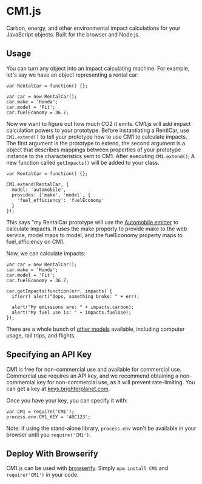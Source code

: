 # CM1.js

Carbon, energy, and other environmental impact calculations for your JavaScript objects. Built for the browser and Node.js.

## Usage

You can turn any object into an impact calculating machine. For example, let's say we have an object representing a rental car:


    var RentalCar = function() {};
    
    var car = new RentalCar();
    car.make = 'Honda';
    car.model = 'Fit';
    car.fuelEconomy = 36.7;

Now we want to figure out how much CO2 it emits. CM1.js will add impact calculation powers to your prototype. Before instantiating a RentlCar, use `CM1.extend()` to tell your prototype how to use CM1 to calculate impacts. The first argument is the prototype to extend, the second argument is a object that describes mappings between properties of your prototype instance to the characteristics sent to CM1. After executing `CM1.extend()`, A new function called `getImpacts()` will be added to your class.

    var RentalCar = function() {};
    
    CM1.extend(RentalCar, {
      model: 'automobile',
      provides: ['make', 'model', {
        'fuel_efficiency': 'fuelEconomy'
      }
    });

This says "my RentalCar prototype will use the [Automobile emitter](http://carbon.brighterplanet.com/models/automobile) to calculate impacts. It uses the make property to provide make to the web service, model maps to model, and the fuelEconomy property maps to fuel_efficiency on CM1.

Now, we can calculate impacts:

    var car = new RentalCar();
    car.make = 'Honda';
    car.model = 'Fit';
    car.fuelEconomy = 36.7;

    car.getImpacts(function(err, impacts) {
      if(err) alert("Oops, something broke: " + err);
 
      alert("My emissions are: " + impacts.carbon);
      alert("My fuel use is: " + impacts.fuelUse);
    });

There are a whole bunch of [other models](http://carbon.brighterplanet.com/models) available, including computer usage, rail trips, and flights.

## Specifying an API Key

CM1 is free for non-commercial use and available for commercial use. Commercial use requires an API key, and we recommend obtaining a non-commercial key for non-commercial use, as it will prevent rate-limiting. You can get a key at [keys.brighterplanet.com](http://keys.brighterplanet.com).

Once you have your key, you can specify it with:

    var CM1 = require('CM1');
    process.env.CM1_KEY = 'ABC123';
    
Note: if using the stand-alone library, `process.env` won't be available in your browser until you `require('CM1')`.

## Deploy With Browserify

CM1.js can be used with [browserify](http://github.com/substack/node-browserify). Simply `npm install CM1` and `require('CM1')` in your code.
